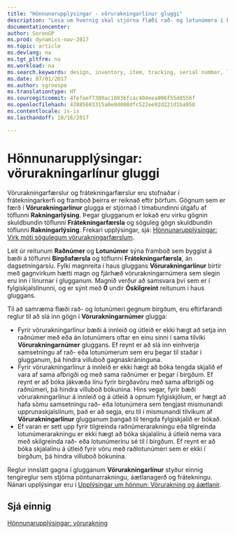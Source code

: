 ```yaml
---
title: "Hönnunarupplýsingar - vörurakningarlínur gluggi"
description: "Lesa um hvernig skal stjórna flæði rað- og lotunúmera í birgðum."
documentationcenter: 
author: SorenGP
ms.prod: dynamics-nav-2017
ms.topic: article
ms.devlang: na
ms.tgt_pltfrm: na
ms.workload: na
ms.search.keywords: design, inventory, item, tracking, serial number, lot number
ms.date: 07/01/2017
ms.author: sgroespe
ms.translationtype: HT
ms.sourcegitcommit: 4fefaef7380ac10836fcac404eea006f55d8556f
ms.openlocfilehash: 43885603315a0e0d008dfc522ee92d221d1ba958
ms.contentlocale: is-is
ms.lasthandoff: 10/16/2017

---
```

# <a name="design-details-item-tracking-lines-window"></a>Hönnunarupplýsingar: vörurakningarlínur gluggi
Vörurakningarfærslur og frátekningarfærslur eru stofnaðar í frátekningarkerfi og framboð þeirra er reiknað eftir þörfum. Gögnum sem er færð í **Vörurakningarlínur** glugga er stjórnað í tímabundinni útgáfu af töflunni **Rakningarlýsing**. Þegar glugganum er lokað eru virku gögnin skuldbundin töflunni **Frátekningarfærsla** og söguleg gögn skuldbundin töflunni **Rakningarlýsing**. Frekari upplýsingar, sjá: [Hönnunarupplýsingar: Virk móti sögulegum vörurakningarfærslum](design-details-active-versus-historic-item-tracking-entries.md).  
  
Leit úr reitunum **Raðnúmer** og **Lotunúmer** sýna framboð sem byggist á bæði á töflunni **Birgðafærsla** og töflunni **Frátekningarfærsla**, án dagsetningarsíu. Fylki magnreita í haus gluggans **Vörurakningarlínur** birtir með gagnvirkum hætti magn og fjárhæð vörurakningarnúmera sem slegin eru inn í línurnar í glugganum. Magnið verður að samsvara því sem er í fylgiskjalslínunni, og er sýnt með **0** undir **Óskilgreint** reitunum í haus gluggans.  
  
Til að samræma flæði rað- og lotunúmeri gegnum birgðum, eru eftirfarandi reglur til að slá inn gögn í **Vörurakningarnúmer** glugga:  
  
* Fyrir vörurakningarlínur bæði á innleið og útleið er ekki hægt að setja inn raðnúmer með eða án lotunúmers oftar en einu sinni í sama tilviki **Vörurakningarnúmer** gluggans. Ef reynt er að slá inn einhverja samsetningu af rað- eða lotunúmerum sem eru þegar til staðar í glugganum, þá hindra villuboð gagnaskráninguna.  
* Fyrir vörurakningarlínur á innleið er ekki hægt að bóka tengda skjalið ef vara af sama afbrigði og með sama raðnúmer er þegar í birgðum. Ef reynt er að bóka jákvæða línu fyrir birgðavöru með sama afbrigði og raðnúmeri, þá hindra villuboð bókunina. Hins vegar, fyrir bæði vörurakningarlínur á innleið og á útleið á opnum fylgiskjölum, er hægt að hafa sömu samsetningu rað- eða lotunúmera sem tengjast mismunandi upprunaskjalslínum, það er að segja, eru til í mismunandi tilvikum af **Vörurakningarlínur** glugganum þangað til tengda fylgiskjalið er bókað.  
* Ef varan er sett upp fyrir tilgreinda raðnúmerarakningu eða tilgreinda lotunúmerarakningu er ekki hægt að bóka skjalalínu á útleið nema vara með skilgreinda rað- eða lotunúmerinu sé til í birgðum. Ef reynt er að bóka skjalalínu á útleið fyrir vöru með raðlotunúmeri sem er ekki í birgðum, þá hindra villuboð bókunina.  
  
Reglur innslátt gagna í glugganum **Vörurakningarlínur** styður einnig tengireglur sem stjórna pöntunarrakningu, áætlanagerð og frátekningu. Nánari upplýsingar eru í [Upplýsingar um hönnun: Vörurakning og áætlanir](design-details-item-tracking-and-planning.md).  
  
## <a name="see-also"></a>Sjá einnig  
[Hönnunarupplýsingar: vörurakning](design-details-item-tracking.md)
